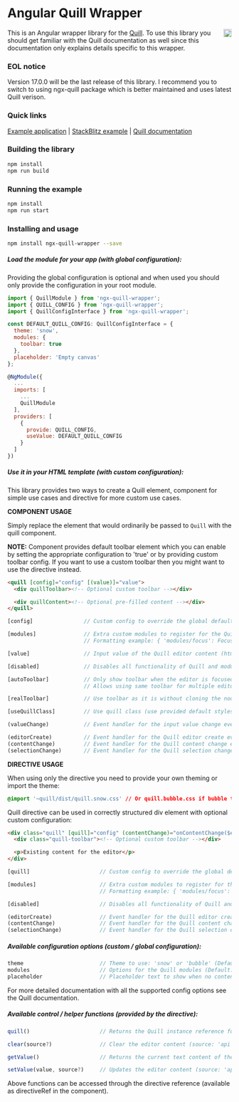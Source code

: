 # Angular Quill Wrapper

<a href="https://badge.fury.io/js/ngx-quill-wrapper"><img src="https://badge.fury.io/js/ngx-quill-wrapper.svg" align="right" alt="npm version" height="18"></a>

This is an Angular wrapper library for the [Quill](http://quilljs.com/). To use this library you should get familiar with the Quill documentation as well since this documentation only explains details specific to this wrapper.

### EOL notice

Version 17.0.0 will be the last release of this library. I recommend you to switch to using ngx-quill package which is better maintained and uses latest Quill verison.

### Quick links

[Example application](https://zefoy.github.io/ngx-quill-wrapper/)
 |
[StackBlitz example](https://stackblitz.com/github/zefoy/ngx-quill-wrapper/tree/master)
 |
[Quill documentation](http://quilljs.com/docs/configuration/)

### Building the library

```bash
npm install
npm run build
```

### Running the example

```bash
npm install
npm run start
```

### Installing and usage

```bash
npm install ngx-quill-wrapper --save
```

##### Load the module for your app (with global configuration):

Providing the global configuration is optional and when used you should only provide the configuration in your root module.

```javascript
import { QuillModule } from 'ngx-quill-wrapper';
import { QUILL_CONFIG } from 'ngx-quill-wrapper';
import { QuillConfigInterface } from 'ngx-quill-wrapper';

const DEFAULT_QUILL_CONFIG: QuillConfigInterface = {
  theme: 'snow',
  modules: {
    toolbar: true
  },
  placeholder: 'Empty canvas'
};

@NgModule({
  ...
  imports: [
    ...
    QuillModule
  ],
  providers: [
    {
      provide: QUILL_CONFIG,
      useValue: DEFAULT_QUILL_CONFIG
    }
  ]
})
```

##### Use it in your HTML template (with custom configuration):

This library provides two ways to create a Quill element, component for simple use cases and directive for more custom use cases.

**COMPONENT USAGE**

Simply replace the element that would ordinarily be passed to `Quill` with the quill component.

**NOTE:** Component provides default toolbar element which you can enable by setting the appropriate configuration to 'true' or by providing custom toolbar config. If you want to use a custom toolbar then you might want to use the directive instead.

```html
<quill [config]="config" [(value)]="value">
  <div quillToolbar><!-- Optional custom toolbar --></div>

  <div quillContent><!-- Optional pre-filled content --></div>
</quill>
```

```javascript
[config]                // Custom config to override the global defaults.

[modules]               // Extra custom modules to register for the Quill.
                        // Formatting example: { 'modules/focus': Focus }

[value]                 // Input value of the Quill editor content (html).

[disabled]              // Disables all functionality of Quill and modules.

[autoToolbar]           // Only show toolbar when the editor is focused.
                        // Allows using same toolbar for multiple editors.

[realToolbar]           // Use toolbar as it is without cloning the node.

[useQuillClass]         // Use quill class (use provided default styles).

(valueChange)           // Event handler for the input value change event.

(editorCreate)          // Event handler for the Quill editor create event.
(contentChange)         // Event handler for the Quill content change event.
(selectionChange)       // Event handler for the Quill selection change event.
```

**DIRECTIVE USAGE**

When using only the directive you need to provide your own theming or import the theme:

```css
@import '~quill/dist/quill.snow.css' // Or quill.bubble.css if bubble theme is used
```

Quill directive can be used in correctly structured div element with optional custom configuration:

```html
<div class="quill" [quill]="config" (contentChange)="onContentChange($event)">
  <div class="quill-toolbar"><!-- Optional custom toolbar --></div>

  <p>Existing content for the editor</p>
</div>
```

```javascript
[quill]                      // Custom config to override the global defaults.

[modules]                    // Extra custom modules to register for the Quill.
                             // Formatting example: { 'modules/focus': Focus }

[disabled]                   // Disables all functionality of Quill and modules.

(editorCreate)               // Event handler for the Quill editor create event.
(contentChange)              // Event handler for the Quill content change event.
(selectionChange)            // Event handler for the Quill selection change event.
```

##### Available configuration options (custom / global configuration):

```javascript
theme                        // Theme to use: 'snow' or 'bubble' (Default: 'snow').
modules                      // Options for the Quill modules (Default: {toolbar: true}).
placeholder                  // Placeholder text to show when no content (Default: null).
```

For more detailed documentation with all the supported config options see the Quill documentation.

##### Available control / helper functions (provided by the directive):

```javascript
quill()                      // Returns the Quill instance reference for full API access.

clear(source?)               // Clear the editor content (source: 'api', 'user', 'silent').

getValue()                   // Returns the current text content of the editor document.

setValue(value, source?)     // Updates the editor content (source: 'api', 'user', 'silent').
```

Above functions can be accessed through the directive reference (available as directiveRef in the component).
